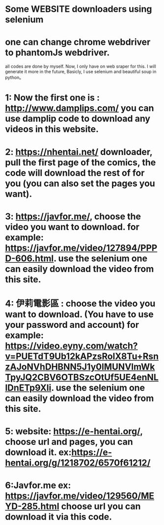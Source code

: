 # Some WEBSITE downloaders using selenium
# one can change chrome webdriver to phantomJs webdriver.
all codes are done by myself.
Now, I only have on web sraper for this. I will generate it more in the future, Basicly, I use selenium and beautiful soup in python。 <br/>
# 1: Now the first one is : http://www.damplips.com/  you can use damplip code to download any videos in this website.<br/>
# 2: https://nhentai.net/ downloader, pull the first page of the comics, the code will download the rest of for you (you can also set the pages you want).
# 3: https://javfor.me/, choose the video you want to download. for example: https://javfor.me/video/127894/PPPD-606.html. use the selenium one can easily download the video from this site. 
# 4: 伊莉電影區 :  choose the video you want to download. (You have to use your password and account) for example: https://video.eyny.com/watch?v=PUETdT9Ub12kAPzsRolX8Tu+RsnzAJoNVhDHBNN5J1y0lMUNVlmWkTpyJQ2CBV6OTBSzcOtUf5UE4enNLlDnETp9Xli. use the selenium one can easily download the video from this site. 
# 5: website: https://e-hentai.org/, choose url and pages, you can download it. ex:https://e-hentai.org/g/1218702/6570f61212/
# 6:Javfor.me ex: https://javfor.me/video/129560/MEYD-285.html choose url you can download it via this code.
